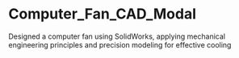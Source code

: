 # Computer_Fan_CAD_Modal
Designed a computer fan using SolidWorks, applying mechanical engineering principles and precision modeling for effective
cooling
